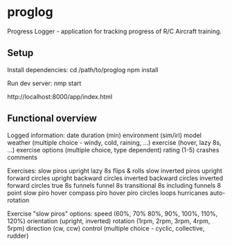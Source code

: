 # proglog
Progress Logger - application for tracking progress of R/C Aircraft training.


Setup
-----
Install dependencies:
cd /path/to/proglog
npm install

Run dev server:
nmp start

http://localhost:8000/app/index.html




Functional overview
-------------------

Logged information:
date
duration (min)
environment (sim/irl)
model
weather (multiple choice - windy, cold, raining, ...)
exercise (hover, lazy 8s, ...)
exercise options (multiple choice, type dependent)
rating (1-5)
crashes
comments


Exercises:
slow piros
upright lazy 8s
flips & rolls
slow inverted piros
upright forward circles
upright backward circles
inverted backward circles
inverted forward circles
true 8s
funnels
funnel 8s
transitional 8s including funnels
8 point slow piro hover
compass piro hover
piro circles
loops
hurricanes
auto-rotation


Exercise "slow piros" options:
speed (60%, 70% 80%, 90%, 100%, 110%, 120%)
orientation (upright, inverted)
rotation (1rpm, 2rpm, 3rpm, 4rpm, 5rpm)
direction (cw, ccw)
control (multiple choice - cyclic, collective, rudder)

